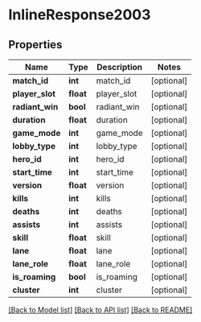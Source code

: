 # InlineResponse2003

## Properties
Name | Type | Description | Notes
------------ | ------------- | ------------- | -------------
**match_id** | **int** | match_id | [optional] 
**player_slot** | **float** | player_slot | [optional] 
**radiant_win** | **bool** | radiant_win | [optional] 
**duration** | **float** | duration | [optional] 
**game_mode** | **int** | game_mode | [optional] 
**lobby_type** | **int** | lobby_type | [optional] 
**hero_id** | **int** | hero_id | [optional] 
**start_time** | **int** | start_time | [optional] 
**version** | **float** | version | [optional] 
**kills** | **int** | kills | [optional] 
**deaths** | **int** | deaths | [optional] 
**assists** | **int** | assists | [optional] 
**skill** | **float** | skill | [optional] 
**lane** | **float** | lane | [optional] 
**lane_role** | **float** | lane_role | [optional] 
**is_roaming** | **bool** | is_roaming | [optional] 
**cluster** | **int** | cluster | [optional] 

[[Back to Model list]](../README.md#documentation-for-models) [[Back to API list]](../README.md#documentation-for-api-endpoints) [[Back to README]](../README.md)


